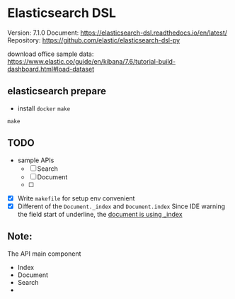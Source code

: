 # Elasticsearch DSL 

Version: 7.1.0
Document: https://elasticsearch-dsl.readthedocs.io/en/latest/
Repository: https://github.com/elastic/elasticsearch-dsl-py

download office sample data: https://www.elastic.co/guide/en/kibana/7.6/tutorial-build-dashboard.html#load-dataset

## elasticsearch prepare

- install `docker` `make`
```
make
```

## TODO

- sample APIs
  - [ ] Search
  - [ ] Document
  - [ ] 
- [x] Write `makefile` for setup env convenient
- [x] Different of the `Document._index` and `Document.index`
Since IDE warning the field start of underline, the [document is using _index](https://elasticsearch-dsl.readthedocs.io/en/latest/persistence.html?highlight=template#indextemplate)

## Note:

The API main component
- Index
- Document
- Search
- 
